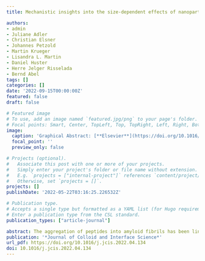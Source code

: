 ```yaml
---
title: Mechanistic insights into the size-dependent effects of nanoparticles on inhibiting and accelerating amyloid fibril formation

authors:
- admin
- Juliane Adler
- Christian Elsner
- Johannes Petzold
- Martin Krueger
- Lisandra L. Martin
- Daniel Huster
- Herre Jelger Risselada
- Bernd Abel
tags: []
categories: []
date: '2022-09-15T00:00:00Z'
featured: false
draft: false

# Featured image
# To use, add an image named `featured.jpg/png` to your page's folder.
# Focal points: Smart, Center, TopLeft, Top, TopRight, Left, Right, BottomLeft, Bottom, BottomRight.
image:
  caption: 'Graphical Abstract: [**Elsevier**](https://doi.org/10.1016/j.jcis.2022.04.134)'
  focal_point: ''
  preview_only: false

# Projects (optional).
#   Associate this post with one or more of your projects.
#   Simply enter your project's folder or file name without extension.
#   E.g. `projects = ["internal-project"]` references `content/project/deep-learning/index.md`.
#   Otherwise, set `projects = []`.
projects: []
publishDate: '2022-05-22T03:16:25.226532Z'

# Publication type.
# Accepts a single type but formatted as a YAML list (for Hugo requirements).
# Enter a publication type from the CSL standard.
publication_types: ["article-journal"]

abstract: The aggregation of peptides into amyloid fibrils has been linked to ageing-related diseases, such as Alzheimer's and type 2 diabetes. Interfaces, particularly those with large nanostructured surfaces, can affect the kinetics of peptide aggregation, which ranges from complete inhibition to strong acceleration. While a number of physiochemical parameters determine interfacial effects, we focus here on the role of nanoparticle (NP) size and curvature. We used thioflavin T (ThT) fluorescence assays to demonstrate the size-dependent effects of NPs on amyloid fibril formation for the peptides Aβ<sub>40</sub>, NNFGAIL, GNNQQNY and VQIYVK. While 5 nm gold NPs (AuNP-5) retarded or inhibited the aggregation of all peptides except NNFGAIL, larger 20 nm gold NPs (AuNP-20) tended to accelerate or not influence peptide aggregation. Differences in the NP effects for the peptides resulted from the different peptide properties (size, tendency to aggregate) and associated surface binding affinities. Additional dynamic light scattering (DLS), electron microscopy, and atomic force microscopy (AFM) experiments with the Aβ<sub>40</sub> peptide confirmed size-dependent NP effects on peptide aggregation, and also suggested a structural influence on the formed fibrils. NPs can serve as a surface for the adsorption of peptide monomers and enable nucleation to oligomers and fibril formation. However, molecular dynamics (MD) simulations showed that peptide oligomers were less stable at smaller NPs. High surface curvatures destabilized prefibrillar structures, which provides a possible explanation for inhibitory effects on fibril growth, provided that peptide-NP surface binding was relevant for fibril formation. These mechanistic insights can support the design of future nanostructured materials.
publication: '*Journal of Colloid and Interface Science*'
url_pdf: https://doi.org/10.1016/j.jcis.2022.04.134
doi: 10.1016/j.jcis.2022.04.134
---
```

